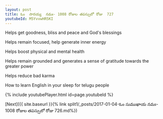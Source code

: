 ```yaml
---
layout: post
title: ఓం  సారయ్య  నమః- 1008 రోజుల తపస్సులో రోజు  727
youtubeId: M5YvvwHR5KI
---
```

 
 
Helps get goodness, bliss and peace and God's blessings
 
Helps remain focused, help generate inner energy 
 
Helps boost physical and mental health 
 
Helps remain grounded and generates a sense of gratitude towards the greater power 
 
Helps reduce bad karma
 
How to learn English in your sleep for telugu people
 
 
 
 


{% include youtubePlayer.html id=page.youtubeId %}
 
[Next]({{ site.baseurl }}{% link split1/_posts/2017-01-04-ఓం సుముఖాయ నమః- 1008 రోజుల తపస్సులో రోజు  726.md%})
 
